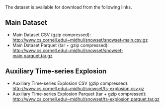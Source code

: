 The dataset is available for download from the following links.

## Main Dataset

- Main Dataset CSV (gzip compressed): http://www.cs.cornell.edu/~midhul/snowset/snowset-main.csv.gz
- Main Dataset Parquet (tar + gzip compressed): http://www.cs.cornell.edu/~midhul/snowset/snowset-main.parquet.tar.gz

## Auxiliary Time-series Explosion 

- Auxiliary Time-series Explosion CSV (gzip compressed): http://www.cs.cornell.edu/~midhul/snowset/ts-explosion.csv.gz
- Auxiliary Time-series Explosion Parquet (tar + gzip compressed): http://www.cs.cornell.edu/~midhul/snowset/ts-explosion.parquet.tar.gz
